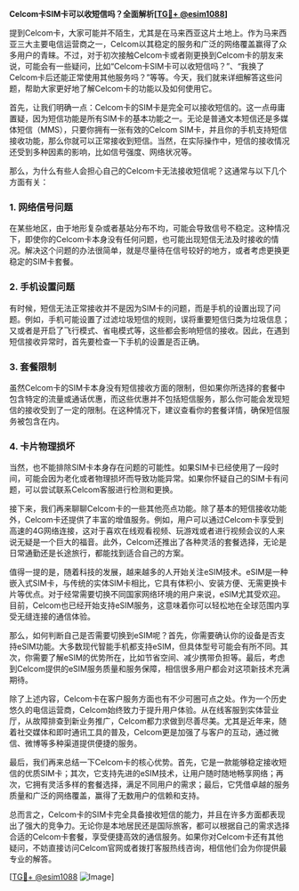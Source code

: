 **Celcom卡SIM卡可以收短信吗？全面解析[[TG💪+ @esim1088](https://t.me/s/esim1088)]**

提到Celcom卡，大家可能并不陌生，尤其是在马来西亚这片土地上。作为马来西亚三大主要电信运营商之一，Celcom以其稳定的服务和广泛的网络覆盖赢得了众多用户的青睐。不过，对于初次接触Celcom卡或者刚更换到Celcom卡的朋友来说，可能会有一些疑问，比如“Celcom卡SIM卡可以收短信吗？”、“我换了Celcom卡后还能正常使用其他服务吗？”等等。今天，我们就来详细解答这些问题，帮助大家更好地了解Celcom卡的功能以及如何使用它。

首先，让我们明确一点：Celcom卡的SIM卡是完全可以接收短信的。这一点毋庸置疑，因为短信功能是所有SIM卡的基本功能之一。无论是普通文本短信还是多媒体短信（MMS），只要你拥有一张有效的Celcom SIM卡，并且你的手机支持短信接收功能，那么你就可以正常接收到短信。当然，在实际操作中，短信的接收情况还受到多种因素的影响，比如信号强度、网络状况等。

那么，为什么有些人会担心自己的Celcom卡无法接收短信呢？这通常与以下几个方面有关：

### **1. 网络信号问题**
在某些地区，由于地形复杂或者基站分布不均，可能会导致信号不稳定。这种情况下，即使你的Celcom卡本身没有任何问题，也可能出现短信无法及时接收的情况。解决这个问题的办法很简单，就是尽量待在信号较好的地方，或者考虑更换更稳定的SIM卡套餐。

### **2. 手机设置问题**
有时候，短信无法正常接收并不是因为SIM卡的问题，而是手机的设置出现了问题。例如，手机可能设置了过滤垃圾短信的规则，误将重要短信归类为垃圾信息；又或者是开启了飞行模式、省电模式等，这些都会影响短信的接收。因此，在遇到短信接收异常时，首先要检查一下手机的设置是否正确。

### **3. 套餐限制**
虽然Celcom卡的SIM卡本身没有短信接收方面的限制，但如果你所选择的套餐中包含特定的流量或通话优惠，而这些优惠并不包括短信服务，那么你可能会发现短信的接收受到了一定的限制。在这种情况下，建议查看你的套餐详情，确保短信服务被包含在内。

### **4. 卡片物理损坏**
当然，也不能排除SIM卡本身存在问题的可能性。如果SIM卡已经使用了一段时间，可能会因为老化或者物理损坏而导致功能异常。如果你怀疑自己的SIM卡有问题，可以尝试联系Celcom客服进行检测和更换。

接下来，我们再来聊聊Celcom卡的一些其他亮点功能。除了基本的短信接收功能外，Celcom卡还提供了丰富的增值服务。例如，用户可以通过Celcom卡享受到高速的4G网络连接，这对于喜欢在线观看视频、玩游戏或者进行视频会议的人来说无疑是一个巨大的福音。此外，Celcom还推出了各种灵活的套餐选择，无论是日常通勤还是长途旅行，都能找到适合自己的方案。

值得一提的是，随着科技的发展，越来越多的人开始关注eSIM技术。eSIM是一种嵌入式SIM卡，与传统的实体SIM卡相比，它具有体积小、安装方便、无需更换卡片等优点。对于经常需要切换不同国家网络环境的用户来说，eSIM尤其受欢迎。目前，Celcom也已经开始支持eSIM服务，这意味着你可以轻松地在全球范围内享受无缝连接的通信体验。

那么，如何判断自己是否需要切换到eSIM呢？首先，你需要确认你的设备是否支持eSIM功能。大多数现代智能手机都支持eSIM，但具体型号可能会有所不同。其次，你需要了解eSIM的优势所在，比如节省空间、减少携带负担等。最后，考虑到Celcom提供的eSIM服务质量和服务保障，相信很多用户都会对这项新技术充满期待。

除了上述内容，Celcom卡在客户服务方面也有不少可圈可点之处。作为一个历史悠久的电信运营商，Celcom始终致力于提升用户体验。从在线客服到实体营业厅，从故障排查到新业务推广，Celcom都力求做到尽善尽美。尤其是近年来，随着社交媒体和即时通讯工具的普及，Celcom更是加强了与客户的互动，通过微信、微博等多种渠道提供便捷的服务。

最后，我们再来总结一下Celcom卡的核心优势。首先，它是一款能够稳定接收短信的优质SIM卡；其次，它支持先进的eSIM技术，让用户随时随地畅享网络；再次，它拥有灵活多样的套餐选择，满足不同用户的需求；最后，它凭借卓越的服务质量和广泛的网络覆盖，赢得了无数用户的信赖和支持。

总而言之，Celcom卡的SIM卡完全具备接收短信的能力，并且在许多方面都表现出了强大的竞争力。无论你是本地居民还是国际旅客，都可以根据自己的需求选择合适的Celcom卡套餐，享受便捷高效的通信服务。如果你对Celcom卡还有其他疑问，不妨直接访问Celcom官网或者拨打客服热线咨询，相信他们会为你提供最专业的解答。

[[TG💪+ @esim1088](https://t.me/s/esim1088) ![Image](https://i.postimg.cc/4NQfJmqS/Snipaste-2025-05-13-00-14-12.png)]